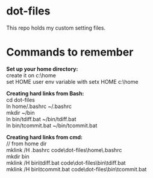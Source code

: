 dot-files
=========

This repo holds my custom setting files.


Commands to remember
====================

**Set up your home directory:**  
create it on c:\home  
set HOME user env variable with setx HOME c:\home

**Creating hard links from Bash:**  
cd dot-files  
ln home/.bashrc ~/.bashrc  
mkdir ~/bin  
ln bin/tdiff.bat ~/bin/tdiff.bat  
ln bin/tcommit.bat ~/bin/tcommit.bat  

**Creating hard links from cmd:**  
// from home dir  
mklink /H .bashrc code\dot-files\home\\.bashrc  
mkdir bin  
mklink /H bin\tdiff.bat code\dot-files\bin\tdiff.bat  
mklink /H bin\tcommit.bat code\dot-files\bin\tcommit.bat  

